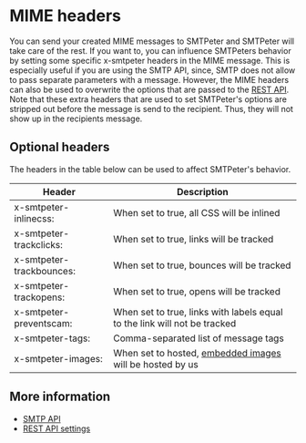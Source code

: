 # MIME headers

You can send your created MIME messages to SMTPeter and SMTPeter will take
care of the rest. If you want to, you can influence SMTPeters behavior by
setting some specific x-smtpeter headers in the MIME message. This is especially
useful if you are using the SMTP API, since, SMTP does not allow to pass
separate parameters with a message. However, the MIME headers can also be
used to overwrite the options that are passed to the [REST API](./rest-api). Note that
these extra headers that are used to set SMTPeter's options are stripped
out before the message is send to the recipient. Thus, they will not show
up in the recipients message.

## Optional headers

The headers in the table below can be used to affect SMTPeter's behavior.

| Header                   | Description                               									|
| -------------------------| ---------------------------------------------------------------------------|
| x-smtpeter-inlinecss:    | When set to true, all CSS will be inlined 									|
| x-smtpeter-trackclicks:  | When set to true, links will be tracked   									|
| x-smtpeter-trackbounces: | When set to true, bounces will be tracked 									|
| x-smtpeter-trackopens:   | When set to true, opens will be tracked   									|
| x-smtpeter-preventscam:  | When set to true, links with labels equal to the link will not be tracked 	|
| x-smtpeter-tags:         | Comma-separated list of message tags      									|
| x-smtpeter-images:       | When set to hosted, [embedded images](images) will be hosted by us 		|

## More information

* [SMTP API](./smtp-api)
* [REST API settings](./rest-send-advanced)

